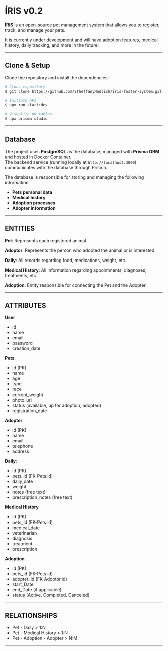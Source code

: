 # ÍRIS v0.2

**ÍRIS** is an open-source pet management system that allows you to register, track, and manage your pets.

It is currently under development and will have adoption features, medical history, daily tracking, and more in the future!

---

## Clone & Setup

Clone the repository and install the dependencies:

```bash
# Clone repository
$ git clone https://github.com/StheffanyHadlich/iris-foster-system.git

# Initiate API
$ npm run start:dev

# Visualize db tables
$ npx prisma studio
```
---

## Database

The project uses **PostgreSQL** as the database, managed with **Prisma ORM** and hosted in Docker Container.  
The backend service (running locally at `http://localhost:3000`) communicates with the database through Prisma.  

The database is responsible for storing and managing the following information:
- **Pets personal data**  
- **Medical history**  
- **Adoption processes**  
- **Adopter information**

---

## ENTITIES

**Pet**: Represents each registered animal.

**Adoptor**: Represents the person who adopted the animal or is interested.

**Daily**: All records regarding food, medications, weight, etc.

**Medical History**: All information regarding appointments, diagnoses, treatments, etc.

**Adoption**: Entity responsible for connecting the Pet and the Adopter.

---

## ATTRIBUTES

**User**
* id
* name
* email
* password
* creation_date

**Pets**:
* id (PK)
* name
* age
* type
* race
* current_weight
* photo_url
* status (available, up for adoption, adopted)
* registration_date

**Adopter**:
* id (PK)
* name
* email
* telephone
* address

**Daily**:

* id (PK)
* pets_id (FK-Pets.id)
* daily_date
* weight
* notes (free text)
* prescription_notes (free text)

**Medical History**
* id (PK)
* pets_id (FK-Pets.id)
* medical_date
* veterinarian
* diagnosis
* treatment
* prescription

**Adoption**
* id (PK)
* pets_id (FK-Pets.id)
* adopter_id (FK-Adoptor.id)
* start_Date
* end_Date (if applicable)
* status (Active, Completed, Canceled)

---

## RELATIONSHIPS
* Pet - Daily > 1:N
* Pet - Medical History > 1:N
* Pet - Adoption - Adopter > N:M

---
